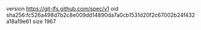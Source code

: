 version https://git-lfs.github.com/spec/v1
oid sha256:fc526a498d7b2c8e009dd14890da7a0cb1531d20f2c67002b24f432a18a19e61
size 1967
